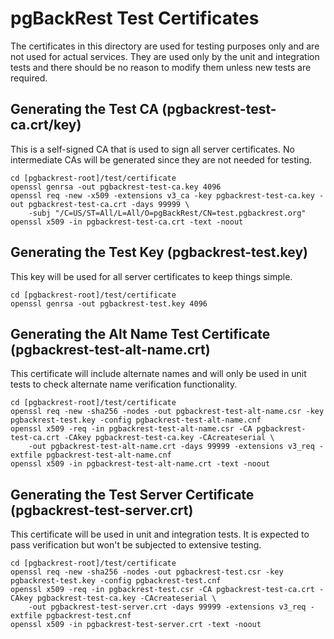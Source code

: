 # pgBackRest Test Certificates

The certificates in this directory are used for testing purposes only and are not used for actual services.  They are used only by the unit and integration tests and there should be no reason to modify them unless new tests are required.

## Generating the Test CA (pgbackrest-test-ca.crt/key)

This is a self-signed CA that is used to sign all server certificates.  No intermediate CAs will be generated since they are not needed for testing.

```
cd [pgbackrest-root]/test/certificate
openssl genrsa -out pgbackrest-test-ca.key 4096
openssl req -new -x509 -extensions v3_ca -key pgbackrest-test-ca.key -out pgbackrest-test-ca.crt -days 99999 \
    -subj "/C=US/ST=All/L=All/O=pgBackRest/CN=test.pgbackrest.org"
openssl x509 -in pgbackrest-test-ca.crt -text -noout
```

## Generating the Test Key (pgbackrest-test.key)

This key will be used for all server certificates to keep things simple.

```
cd [pgbackrest-root]/test/certificate
openssl genrsa -out pgbackrest-test.key 4096
```

## Generating the Alt Name Test Certificate (pgbackrest-test-alt-name.crt)

This certificate will include alternate names and will only be used in unit tests to check alternate name verification functionality.

```
cd [pgbackrest-root]/test/certificate
openssl req -new -sha256 -nodes -out pgbackrest-test-alt-name.csr -key pgbackrest-test.key -config pgbackrest-test-alt-name.cnf
openssl x509 -req -in pgbackrest-test-alt-name.csr -CA pgbackrest-test-ca.crt -CAkey pgbackrest-test-ca.key -CAcreateserial \
    -out pgbackrest-test-alt-name.crt -days 99999 -extensions v3_req -extfile pgbackrest-test-alt-name.cnf
openssl x509 -in pgbackrest-test-alt-name.crt -text -noout
```

## Generating the Test Server Certificate (pgbackrest-test-server.crt)

This certificate will be used in unit and integration tests.  It is expected to pass verification but won't be subjected to extensive testing.

```
cd [pgbackrest-root]/test/certificate
openssl req -new -sha256 -nodes -out pgbackrest-test.csr -key pgbackrest-test.key -config pgbackrest-test.cnf
openssl x509 -req -in pgbackrest-test.csr -CA pgbackrest-test-ca.crt -CAkey pgbackrest-test-ca.key -CAcreateserial \
    -out pgbackrest-test-server.crt -days 99999 -extensions v3_req -extfile pgbackrest-test.cnf
openssl x509 -in pgbackrest-test-server.crt -text -noout
```
